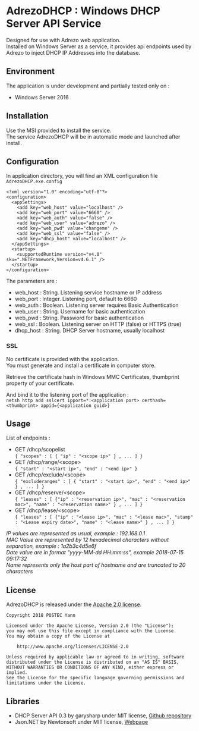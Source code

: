 # AdrezoDHCP : Windows DHCP Server API Service

Designed for use with Adrezo web application.  
Installed on Windows Server as a service, it provides api endpoints used by Adrezo to inject DHCP IP Addresses into the database.

## Environment

The application is under development and partially tested only on :
- Windows Server 2016

## Installation

Use the MSI provided to install the service.  
The service AdrezoDHCP will be in automatic mode and launched after install.

## Configuration
In application directory, you will find an XML configuration file `AdrezoDHCP.exe.config`  

````
<?xml version="1.0" encoding="utf-8"?>
<configuration>
  <appSettings>
    <add key="web_host" value="localhost" />
    <add key="web_port" value="6660" />
    <add key="web_auth" value="false" />
    <add key="web_user" value="adrezo" />
    <add key="web_pwd" value="changeme" />
    <add key="web_ssl" value="false" />
    <add key="dhcp_host" value="localhost" />
  </appSettings>
  <startup>
    <supportedRuntime version="v4.0" sku=".NETFramework,Version=v4.6.1" />
  </startup>
</configuration>
````

The parameters are :
- web_host : String. Listening service hostname or IP address
- web_port : Integer. Listening port, default to 6660
- web_auth : Boolean. Listening server requires Basic Authentication
- web_user : String. Username for basic authentication
- web_pwd : String. Password for basic authentication
- web_ssl : Boolean. Listening server on HTTP (false) or HTTPS (true)
- dhcp_host : String. DHCP Server hostname, usually localhost

### SSL
No certificate is provided with the application.  
You must generate and install a certificate in computer store.  

Retrieve the certificate hash in Windows MMC Certificates, thumbprint property of your certificate.  

And bind it to the listening port of the application :  
`netsh http add sslcert ipport=*:<application port> certhash=<thumbprint> appid={<application guid>}`

## Usage

List of endpoints :

- GET /dhcp/scopelist  
`{ "scopes" : [ { "ip" : "<scope ip>" } , ... ] }`
- GET /dhcp/range/&lt;scope&gt;  
`{ "start" : "<start ip>", "end" : "<end ip>" }`
- GET /dhcp/exclude/&lt;scope&gt;  
`{ "excluderanges" : [ { "start" : "<start ip>", "end" : "<end ip>" } , ... ] }`
- GET /dhcp/reserve/&lt;scope&gt;  
`{ "leases" : [ {"ip" : "<reservation ip>", "mac" : "<reservation mac>", "name" : "<reservation name>" } , ... ] }`
- GET /dhcp/lease/&lt;scope&gt;  
`{ "leases" : [ {"ip" : "<lease ip>", "mac" : "<lease mac>", "stamp" : "<Lease expiry date>", "name" : "<lease name>" } , ... ] }`

_IP values are represented as usual, example : 192.168.0.1_  
_MAC Value are represented by 12 hexadecimal characters without separation, example : 1a2b3c4d5e6f_  
_Date value are in format "yyyy-MM-dd HH:mm:ss", example 2018-07-15 09:17:32_  
_Name represents only the host part of hostname and are truncated to 20 characters_  

## License

AdrezoDHCP is released under the [Apache 2.0 license](./LICENSE).

````
Copyright 2018 POSTEC Yann

Licensed under the Apache License, Version 2.0 (the "License");
you may not use this file except in compliance with the License.
You may obtain a copy of the License at

    http://www.apache.org/licenses/LICENSE-2.0

Unless required by applicable law or agreed to in writing, software
distributed under the License is distributed on an "AS IS" BASIS,
WITHOUT WARRANTIES OR CONDITIONS OF ANY KIND, either express or implied.
See the License for the specific language governing permissions and
limitations under the License.
````

## Libraries

- DHCP Server API 0.3 by garysharp under MIT license, [Github repository](https://github.com/garysharp/DhcpServerApi)
- Json.NET by Newtonsoft under MIT license, [Webpage](https://www.newtonsoft.com/json)
